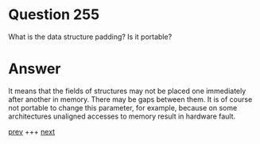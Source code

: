 
# Question 255



What is the data structure padding? Is it portable?


# Answer



It means that the fields of structures may not be placed one immediately
after another in memory. There may be gaps between them.  It is of course not
portable to change this parameter, for example, because on some architectures
unaligned accesses to memory result in hardware fault.


[prev](254.md) +++ [next](256.md)
